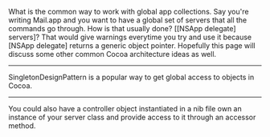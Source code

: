 What is the common way to work with global app collections. Say you're writing Mail.app and you want to have a global set of servers that all the commands go through. How is that usually done? [[NSApp delegate] servers]? That would give warnings everytime you try and use it because [NSApp delegate] returns a generic object pointer. Hopefully this page will discuss some other common Cocoa architecture ideas as well.

----

SingletonDesignPattern is a popular way to get global access to objects in Cocoa.

----

You could also have a controller object instantiated in a nib file own an instance of your server class and provide access to it through an accessor method.
